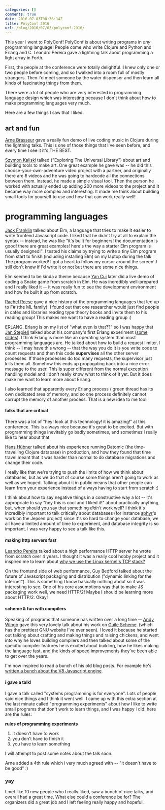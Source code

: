 ```yaml
---
categories: []
comments: true
date: 2016-07-03T08:36:14Z
title: PolyConf 2016
url: /blog/2016/07/03/polyconf-2016/
---
```


This year I went to PolyConf! PolyConf is about writing programs in *any* programming language! People come who write Clojure and Python and Erlang and C. Leandro Pereira gave a lightning talk about programming a light array in Forth.

First, the people at the conference were totally delightful. I knew only one or two people before coming, and so I walked into a room full of mostly strangers. Then I'd meet someone by the water dispenser and then learn all kinds of fascinating things from them.

There were a lot of people who are very interested in programming language design which was interesting because I don't think about how to make programming languages very much.

Here are a few things I saw that I liked.

## art and fun

[Arne Brasseur](https://twitter.com/plexus) gave a really fun demo of live coding music in Clojure during the lightning talks. This is one of those things that I've seen before, and every time I see it it's THE BEST.

[Szymon Kaliski](http://treesmovethemost.com/) talked ("Exploring The Universal Library") about art and building tools to make art. One great example he gave was -- he did this choose-your-own-adventure video project with a partner, and originally there are 8 videos and he was going to hardcode all the connections between them. Instead, he made a simple visual tool. Then the person he worked with actually ended up adding 200 more videos to the project and it became way more complex and interesting. It made me think about building small tools for yourself to use and how that can work really well!

# programming languages

[Jack Franklin]() talked about Elm, a language that tries to make it easier to write frontend Javascript code. I liked that he didn't try at all to explain the syntax -- instead, he was like "it's built for beginners! the documentation is good! there are great examples! here's the way a starter Elm program is usually designed!". I tested his claims by trying to write a tiny Elm program from start to finish (including installing Elm) on my laptop during the talk. The program worked! I got a heart to follow my cursor around the screen! I still don't know if I'd write it or not but there are some nice things.

Elm seemed to be kinda a theme because [Yan Cui]() later did a live demo of coding a Snake game from scratch in Elm. He was incredibly well-prepared and I really liked it -- it was really fun to see the development environment and how he built it up from scratch.

[Rachel Reese](http://rachelree.se/) gave a nice history of the programming languages that led up to F# (the ML family). I found out that one researcher would just find people in cafés and libraries reading type theory books and invite them to his reading group! This makes me want to have a reading group :)

ERLANG. Erlang is on my list of "what even is that??" so I was happy that [Jan Stępień](https://twitter.com/janstepien) talked about his company's first Erlang experiment ([some slides](https://speakerdeck.com/jan/erlang-in-the-land-of-lisp)). I think Erlang is more like an operating system than most programming languages are. He talked about how to build a request limiter. I think -- I may have this wrong -- that the way you do it is you write code to count requests and then this code **supervises** all the other server processes. If those processes do too many requests, the supervisor just kills them all. Somehow this ends up propagating back into a nice error message to the user. This is super different from the normal exception handling model and I don't really know what to think of it yet. But it does make me want to learn more about Erlang.

I also learned that apparently every Erlang process / green thread has its own dedicated area of memory, and so one process definitely cannot corrupt the memory of another process. That is a new idea to me too!

#### talks that are critical

There was a lot of "hey! look at this technology! it is amazing!" at this conference. This is always nice because it's great to be excited. But with programming things inevitably go badly sometimes, and sometimes I really like to hear about that.

[Hans Hübner](https://twitter.com/HansHuebner) talked about his experience running Datomic (the time-travelling Clojure database) in production, and how they found that time travel meant that it was harder than normal to do database migrations and change their code.

I really like that we're trying to push the limits of how we think about databases, but as we do that of course some things aren't going to work as well as we hoped. Talking about it in public means that other people can learn from your experience instead of always having to start from scratch :)

I think about how to say negative things in a constructive way a lot -- it's appropriate to say "hey this is cool and I liked it!" about practically anything, but, when should you say that something *didn't* work well? I think it's incredibly important to talk critically about databases (for instance [aphyr](http://aphyr.com)'s work on the Jepsen project) since it's so hard to change your database, we all have a limited amount of time to experiment, and database integrity is so important. I was very happy to see a talk like this.

#### making http servers fast

[Leandro Pereira](https://twitter.com/lafp) talked about a high performance HTTP server he wrote from scratch over 4 years. I thought it was a really cool hobby project and it inspired me to learn about [why we use the Linux kernel's TCP stack?](http://jvns.ca/blog/2016/06/30/why-do-we-use-the-linux-kernels-tcp-stack/)

On the frontend side of web performance, Guy Bedford talked about the future of Javascript packaging and distribution ("dynamic linking for the internet"). This is something I know basically nothing about so it was interesting to see. One of his core assumptions was that to make JS packaging work well, we need HTTP/2! Maybe I should be learning more about HTTP/2. Okay!

#### scheme & fun with compilers

Speaking of programs that someone has written over a long time -- [Andy Wingo](https://wingolog.org) gave this very lovely talk about his work on [Guile Scheme](https://www.gnu.org/software/guile/). (which has the prettiest GNU website I've ever seen). I loved it because he started out talking about crafting and making things and raising chickens, and went into why he loves building compilers and then talked about some of the specific compiler features he is excited about building, how he likes making the language fast, and the kinds of speed improvements they've been able to get over the years.

I'm now inspired to read a bunch of his old blog posts. For example he's [written a bunch about the V8 Javascript engine](https://wingolog.org/archives/2011/06/08/what-does-v8-do-with-that-loop).

#### i gave a talk!

I gave a talk called "systems programming is for everyone". Lots of people said nice things and I think it went well. I came up with this extra section at the last minute called "programming experiments" about how I like to write small programs that don't work to learn things, and I was happy I did. here are the rules:

**rules of programming experiments**

1. it doesn't have to work
1. you don't have to finish it
1. you have to learn something

I will attempt to post some notes about the talk soon.

Arne added a 4th rule which i very much agreed with -- "it doesn't have to be good" :)

### yay


I met like 10 new people who I really liked, saw a bunch of nice talks, and overall had a great time. What else could a conference be for? The organizers did a great job and I left feeling really happy and hopeful.